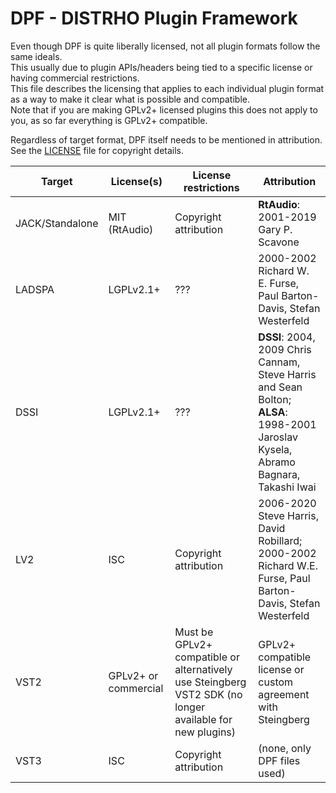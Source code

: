 # DPF - DISTRHO Plugin Framework

Even though DPF is quite liberally licensed, not all plugin formats follow the same ideals.  
This usually due to plugin APIs/headers being tied to a specific license or having commercial restrictions.  
This file describes the licensing that applies to each individual plugin format as a way to make it clear what is possible and compatible.  
Note that if you are making GPLv2+ licensed plugins this does not apply to you, as so far everything is GPLv2+ compatible.

Regardless of target format, DPF itself needs to be mentioned in attribution.
See the [LICENSE](LICENSE) file for copyright details.

| Target          | License(s)           | License restrictions  | Attribution |
|-----------------|----------------------|-----------------------|-------------|
| JACK/Standalone | MIT (RtAudio)        | Copyright attribution | **RtAudio**: 2001-2019 Gary P. Scavone |
| LADSPA          | LGPLv2.1+            | ???                   | 2000-2002 Richard W. E. Furse, Paul Barton-Davis, Stefan Westerfeld |
| DSSI            | LGPLv2.1+            | ???                   | **DSSI**: 2004, 2009 Chris Cannam, Steve Harris and Sean Bolton;<br/> **ALSA**: 1998-2001 Jaroslav Kysela, Abramo Bagnara, Takashi Iwai |
| LV2             | ISC                  | Copyright attribution | 2006-2020 Steve Harris, David Robillard;<br/> 2000-2002 Richard W.E. Furse, Paul Barton-Davis, Stefan Westerfeld |
| VST2            | GPLv2+ or commercial | Must be GPLv2+ compatible or alternatively use Steingberg VST2 SDK (no longer available for new plugins) | GPLv2+ compatible license or custom agreement with Steingberg |
| VST3            | ISC                  | Copyright attribution | (none, only DPF files used) |
